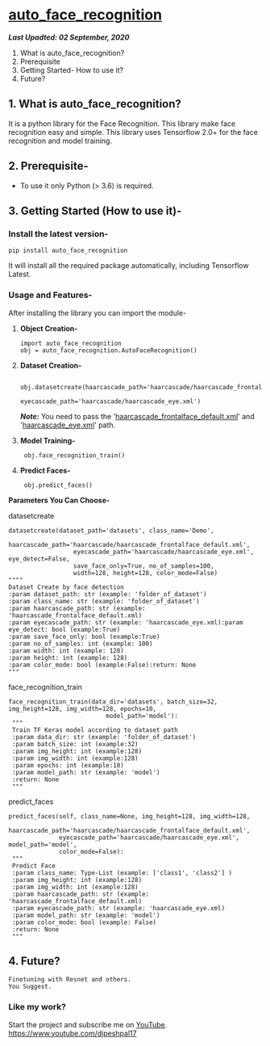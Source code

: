 # [auto_face_recognition](https://github.com/Dipeshpal/auto_face_recognition)

***Last Upadted: 02 September, 2020***

1. What is auto_face_recognition?
 2. Prerequisite
 3. Getting Started- How to use it?
 4. Future?

## 1. What is auto_face_recognition?
It is a python library for the Face Recognition. This library make face recognition easy and simple. This library uses Tensorflow 2.0+ for the face recognition and model training.

## 2. Prerequisite-

* To use it only Python (> 3.6) is required.

## 3. Getting Started (How to use it)-
 
 ### Install the latest version-
 `pip install auto_face_recognition`

It will install all the required package automatically, including Tensorflow Latest.


### Usage and Features-

After installing the library you can import the module-

1. **Object Creation-**
	```
	import auto_face_recognition
	obj = auto_face_recognition.AutoFaceRecognition()
	```
2. **Dataset Creation-**
 

	    obj.datasetcreate(haarcascade_path='haarcascade/haarcascade_frontalface_default.xml',  
	    	    	                  eyecascade_path='haarcascade/haarcascade_eye.xml') 
                  
	***Note:*** You need to pass the '[haarcascade_frontalface_default.xml](https://github.com/opencv/opencv/blob/master/data/haarcascades/haarcascade_frontalface_default.xml)' and '[haarcascade_eye.xml](https://github.com/opencv/opencv/blob/master/data/haarcascades/haarcascade_eye.xml)' path.

3. **Model Training-**

		obj.face_recognition_train()		

4. **Predict Faces-**

	    obj.predict_faces()

**Parameters You Can Choose-**

datasetcreate

    datasetcreate(dataset_path='datasets', class_name='Demo',  
                      haarcascade_path='haarcascade/haarcascade_frontalface_default.xml',  
                      eyecascade_path='haarcascade/haarcascade_eye.xml', eye_detect=False,  
                      save_face_only=True, no_of_samples=100,  
                      width=128, height=128, color_mode=False)
    """"                  
	Dataset Create by face detection  
	:param dataset_path: str (example: 'folder_of_dataset')
	:param class_name: str (example: 'folder_of_dataset')
	:param haarcascade_path: str (example: 'haarcascade_frontalface_default.xml)
	:param eyecascade_path: str (example: 'haarcascade_eye.xml):param eye_detect: bool (example:True)
	:param save_face_only: bool (example:True)
	:param no_of_samples: int (example: 100)
	:param width: int (example: 128)
	:param height: int (example: 128)
	:param color_mode: bool (example:False):return: None
	"""  
face_recognition_train

    face_recognition_train(data_dir='datasets', batch_size=32, img_height=128, img_width=128, epochs=10,  
                               model_path='model'):  
     """  
     Train TF Keras model according to dataset path  
     :param data_dir: str (example: 'folder_of_dataset')  
     :param batch_size: int (example:32)  
     :param img_height: int (example:128)  
     :param img_width: int (example:128)  
     :param epochs: int (example:10)  
     :param model_path: str (example: 'model')  
     :return: None  
     """
                   
   predict_faces
       
    predict_faces(self, class_name=None, img_height=128, img_width=128,  
                  haarcascade_path='haarcascade/haarcascade_frontalface_default.xml',  
                  eyecascade_path='haarcascade/haarcascade_eye.xml', model_path='model',  
                  color_mode=False):  
	 """  
	 Predict Face  
	 :param class_name: Type-List (example: ['class1', 'class2'] )  
	 :param img_height: int (example:128)  
	 :param img_width: int (example:128)  
	 :param haarcascade_path: str (example: 'haarcascade_frontalface_default.xml)  
	 :param eyecascade_path: str (example: 'haarcascade_eye.xml)  
	 :param model_path: str (example: 'model')  
	 :param color_mode: bool (example: False)  
	 :return: None  
	 """

## 4. Future?

	Finetuning with Resnet and others.
	You Suggest.
	
### Like my work?

Start the project and subscribe me on [YouTube](https://www.youtube.com/dipeshpal17).
https://www.youtube.com/dipeshpal17